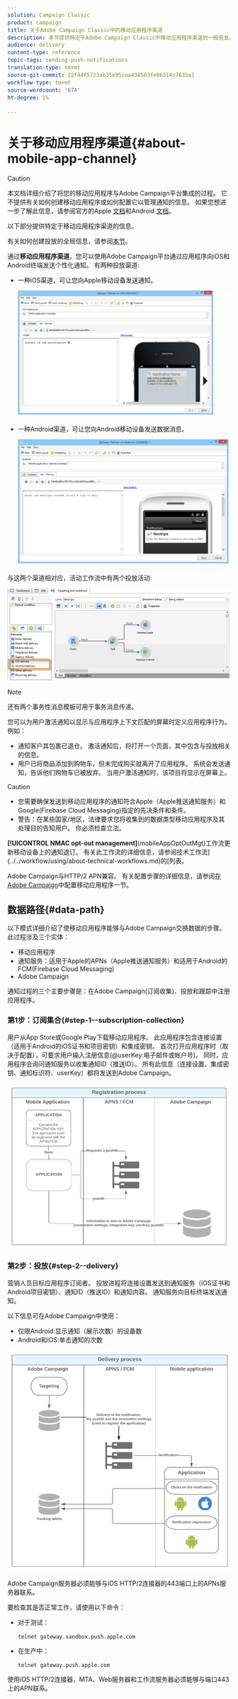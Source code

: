 ```yaml
---
solution: Campaign Classic
product: campaign
title: 关于Adobe Campaign Classic中的移动应用程序渠道
description: 本节提供特定于Adobe Campaign Classic中移动应用程序渠道的一般信息。
audience: delivery
content-type: reference
topic-tags: sending-push-notifications
translation-type: tm+mt
source-git-commit: 22f44f5723ab35e95caa438583fe06314c763ba1
workflow-type: tm+mt
source-wordcount: '674'
ht-degree: 1%

---
```



# 关于移动应用程序渠道{#about-mobile-app-channel}

>[!CAUTION]
>
>本文档详细介绍了将您的移动应用程序与Adobe Campaign平台集成的过程。 它不提供有关如何创建移动应用程序或如何配置它以管理通知的信息。 如果您想进一步了解此信息，请参阅官方的Apple [文档](https://developer.apple.com/)和Android [文档](https://developer.android.com/index.html)。

以下部分提供特定于移动应用程序渠道的信息。

有关如何创建投放的全局信息，请参阅[本节](../../delivery/using/steps-about-delivery-creation-steps.md)。

通过&#x200B;**移动应用程序渠道**，您可以使用Adobe Campaign平台通过应用程序向iOS和Android终端发送个性化通知。 有两种投放渠道:

* 一种iOS渠道，可让您向Apple移动设备发送通知。

   ![](assets/nmac_intro_2.png)

* 一种Android渠道，可让您向Android移动设备发送数据消息。

   ![](assets/nmac_intro_1.png)

与这两个渠道相对应，活动工作流中有两个投放活动:

![](assets/nmac_intro_3.png)

>[!NOTE]
>
>还有两个事务性消息模板可用于事务消息传递。

您可以为用户激活通知以显示与应用程序上下文匹配的屏幕时定义应用程序行为。 例如：

* 通知客户其包裹已退仓。 激活通知后，将打开一个页面，其中包含与投放相关的信息。
* 用户已将商品添加到购物车，但未完成购买就离开了应用程序。 系统会发送通知，告诉他们购物车已被放弃。 当用户激活通知时，该项目将显示在屏幕上。

>[!CAUTION]
>
>* 您需要确保发送到移动应用程序的通知符合Apple（Apple推送通知服务）和Google(Firebase Cloud Messaging)指定的先决条件和条件。
>* 警告：在某些国家/地区，法律要求您将收集到的数据类型移动应用程序及其处理目的告知用户。 你必须检查立法。


**[!UICONTROL NMAC opt-out management]**(mobileAppOptOutMgt)工作流更新移动设备上的通知退订。 有关此工作流的详细信息，请参阅技术工作流](../../workflow/using/about-technical-workflows.md)的[列表。

Adobe Campaign与HTTP/2 APN兼容。 有关配置步骤的详细信息，请参阅[在Adobe Campaign](../../delivery/using/configuring-the-mobile-application.md)中配置移动应用程序一节。

## 数据路径{#data-path}

以下模式详细介绍了使移动应用程序能够与Adobe Campaign交换数据的步骤。 此过程涉及三个实体：

* 移动应用程序
* 通知服务：适用于Apple的APNs（Apple推送通知服务）和适用于Android的FCM(Firebase Cloud Messaging)
* Adobe Campaign

通知过程的三个主要步骤是：在Adobe Campaign(订阅收集)、投放和跟踪中注册应用程序。

### 第1步：订阅集合{#step-1--subscription-collection}

用户从App Store或Google Play下载移动应用程序。 此应用程序包含连接设置（适用于Android的iOS证书和项目密钥）和集成密钥。 首次打开应用程序时（取决于配置），可要求用户输入注册信息(@userKey:电子邮件或帐户号)。 同时，应用程序会询问通知服务以收集通知ID（推送ID）。 所有此信息（连接设置、集成密钥、通知标识符、userKey）都将发送到Adobe Campaign。

![](assets/nmac_register_view.png)

### 第2步：投放{#step-2--delivery}

营销人员目标应用程序订阅者。 投放进程将连接设置发送到通知服务（iOS证书和Android项目密钥）、通知ID（推送ID）和通知内容。 通知服务向目标终端发送通知。

以下信息可在Adobe Campaign中使用：

* 仅限Android:显示通知（展示次数）的设备数
* Android和iOS:单击通知的次数

![](assets/nmac_delivery_view.png)

Adobe Campaign服务器必须能够与iOS HTTP/2连接器的443端口上的APNs服务器联系。

要检查其是否正常工作，请使用以下命令：

* 对于测试：

   ```
   telnet gateway.sandbox.push.apple.com
   ```

* 在生产中：

   ```
   telnet gateway.push.apple.com
   ```

使用iOS HTTP/2连接器，MTA、Web服务器和工作流服务器必须能够与端口443上的APN联系。

